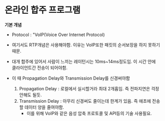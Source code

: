 # 온라인 합주 프로그램

**기본 개념**

* Protocol : "VoIP(Voice Over Internet Protocol)
* 여기서도 RTP개념은 사용해야함. 이유는 VoIP또한 패킷의 순서보장을 하지 못하기 때문.


* 대개 합주에 있어서 사람이 느끼는 레이턴시는 10ms~14ms정도임. 이 시간 안에 클라이언트간 전송이 되어야함.


* 이 때 Propagation Delay와 Transmission Delay를 신경써야함
  1. Propagation Delay : 로컬에서 실시할거라 최대 2개홉임. 즉 전파지연은 걱정 안해도 될듯.
  2. Transmission Delay : 아무리 신경써도 줄이는데 한계가 있음. 즉 애초에 전송할 데이터 양을 줄여야함.
     * 이를 위해 VoIP와 같은 음성 압축 프로토콜 및 API등의 기술 사용필요.
